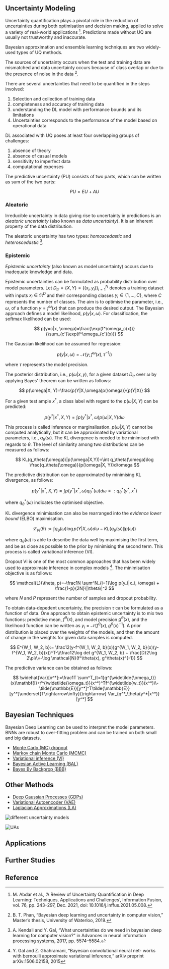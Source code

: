 ## Uncertainty Modeling

Uncertainty quantification plays a pivotal role in the reduction of uncertainties during both optimisation and decision making, applied to solve a variety of real-world applications [^1]. Predictions made without UQ are usually not trustworthy and inaccurate.

Bayesian approximation and ensemble learning techniques are two widely-used types of UQ methods.

The sources of uncertainty occurs when the test and training data are mismatched and data uncertainty occurs because of class overlap or due to the presence of noise in the data [^2].

There are several uncertainties that need to be quantified in the steps involved:
 1. Selection and collection of training data
 2. completeness and accuracy of training data
 3. understanding the DL model with performance bounds and its limitations
 4. Uncertainties corresponds to the performance of the model based on operational data

DL associated with UQ poses at least four overlapping groups of challenges:
 1. absence of theory
 2. absence of casual models
 3. sensitivity to imperfect data
 4. computational expenses
 
The predictive uncertainty (PU) consists of two parts, which can be written as sum of the two parts:

$$
PU = EU+AU
$$

### Aleatoric

Irreducible uncertainty in data giving rise to uncertainty in predictions is an *aleatoric uncertainty* (also known as *data uncertainty*). It is an inherent property of the data distribution.

The aleatoric uncertainty has two types: *homoscedastic* and *heteroscedastic* [^3].

### Epistemic

*Epistemic uncertainty* (also known as model uncertainty) occurs due to inadequate knowledge and data. 

Epistemic uncertainties can be formulated as probability distribution over model parameters. Let $D_{tr}=\{X,Y\}=\{(x_i, y_i)\}^N_{i=1}$ denotes a training dataset with inputs $x_i \in \mathfrak{R}^D$ and their corresponding classes $y_i \in \{1, \dots, C\}$, where $C$ represents the number of classes. The aim is to optimise the parameter, i.e., $\omega$, of a function $y =f^\omega(x)$ that can produce the desired output. The Bayesian approach defines a model likelihood, $p(y|x, \omega)$. For classification, the softmax likelihood can be used:

$$
p(y=c|x, \omega)=\frac{\exp(f^\omega_c(x))}{\sum_{c'}\exp(f^\omega_{c'}(x))}
$$

The Gaussian likelihood can be assumed for regression:

$$
p(y|x, \omega)=\mathcal{N}(y;f^\omega(x), \tau^{-1}I)
$$

where $\tau$ represents the model precision.

The posterior distribution, i.e., $p(\omega|x, y)$, for a given dataset $D_{tr}$ over $\omega$ by applying Bayes' theorem can be written as follows:

$$
p(\omega|X, Y)=\frac{p(Y|X,\omega)p(\omega)}{p(Y|X)}
$$

For a given test ample $x^*$, a class label with regard to the $p(\omega|X, Y)$ can be predicted:

$$
p(y^*|x^*, X, Y)=\int p(y^*|x^*,\omega)p(\omega|X, Y)d\omega
$$

This process is called inference or marginalisation. $p(\omega|X, Y)$ cannot be computed analytically, but it can be approximated by variational parameters, i.e., $q_\theta(\omega)$. The KL divergence is needed to be minimised with regards to $\theta$. The level of similarity among two distributions can be measured as follows:

$$
KL(q_\theta(\omega)\|p(\omega|X,Y))=\int q_\theta(\omega)\log \frac{q_\theta(\omega)}{p(\omega|X, Y)}d\omega
$$

The predictive distribution can be approximated by minimising KL divergence, as follows:

$$
p(y^*|x^*, X, Y)\approx \int p(y^*|x^*, \omega)q^*_\theta(\omega)d\omega =: q^*_\theta(y^*, x^*)
$$

where $q^*_\theta(\omega)$ indicates the optimised objective.

KL divergence minimisation can also be rearranged into the *evidence lower bound* (ELBO) maximisation.

$$
\mathcal{L}_{VI}(\theta):=\int q_\theta(\omega) \log p(Y|X, \omega)d\omega - KL(q_\theta(\omega)\|p(\omega))
$$

where $q_\theta(\omega)$ is able to describe the data well by maximising the first term, and be as close as possible to the prior by minimising the second term. This process is called variational inference (VI).

Dropout VI is one of the most common approaches that has been widely used to approximate inference in complex models [^4]. The minimisation objective is as follows:

$$
\mathcal{L}(\theta, p)=-\frac1N \sum^N_{i=1}\log p(y_i|x_i, \omega) + \frac{1-p}{2N}\|\theta\|^2
$$

where $N$ and $P$ represent the number of samples and dropout probability.

To obtain data-depedent uncertainty, the precision $\tau$ can be formulated as a function of data. One approach to obtain epistemic uncertainty is to mix two functions: predictive mean, $f^\theta(x)$, and model precision $g^\theta(x)$, and the likelihood function can be written as $y_i=\mathcal{N}(f^\theta(x), g^\theta(x)^{-1})$. A prior distribution is placed over the weights of the models, and then the amount of change in the weights for given data samples is computed.

$$
E^{W_1, W_2, b}:=
\frac12(y-f^{W_1, W_2, b}(x))g^{W_1, W_2, b}(x)(y-f^{W_1, W_2, b}(x))^T-\\\frac12\log det  g^{W_1, W_2, b} + \frac{D}2\log 2\pi\\=-\log \mathcal{N}(f^\theta(x), g^\theta(x)^{-1})
$$

The predictive variance can be obtained as follows:

$$
\widehat{Var}[x^*]:=\frac1T \sum^T_{t=1}g^{\widetilde{\omega_t}}(x)\mathbf{I}+f^{\widetilde{\omega_t}}(x^*)^Tf^{\widetilde{w_t}}(x^*)\\-\tilde{\mathbb{E}}[y^*]^T\tilde{\mathbb{E}}[y^*]\underset{T\rightarrow\infty}{\rightarrow} Var_{q^*_\theta(y^*|x^*)}[y^*]
$$

## Bayesian Techniques

Bayesian Deep Learning can be used to interpret the model parameters. BNNs are robust to over-fitting problem and can be trained on both small and big datasets.

- [Monte Carlo (MC) dropout ](Uncertainty/Methods/MCD)
- [Markov chain Monte Carlo (MCMC)](Uncertainty/Methods/MCMC)
- [Variational inference (VI)](Uncertainty/Methods/VI)
- [Bayesian Active Learning (BAL)](Uncertainty/Methods/BAL)
- [Bayes By Backprop (BBB)](Uncertainty/Methods/BBB)

## Other Methods
- [Deep Gaussian Processes (GDPs)](Uncertainty/GDPs)
- [Variational Autoencoder (VAE)](Uncertainty/Methods/VAE)
- [Laplacian Approximations (LA)](Uncertainty/Methods/LA)



![different uncertainty models](../../_media/diff_uncertainty_models.png)

![UAs](../../_media/UAs.png)

## Applications 

## Further Studies

## Reference

[^1]: M. Abdar et al., ‘A Review of Uncertainty Quantification in Deep Learning: Techniques, Applications and Challenges’, Information Fusion, vol. 76, pp. 243–297, Dec. 2021, doi: 10.1016/j.inffus.2021.05.008.

[^2]: B. T. Phan, “Bayesian deep learning and uncertainty in computer vision,” Master’s thesis, University of Waterloo, 2019.

[^3]: A. Kendall and Y. Gal, “What uncertainties do we need in bayesian deep learning for computer vision?” in Advances in neural information processing systems, 2017, pp. 5574–5584.

[^4]: Y. Gal and Z. Ghahramani, “Bayesian convolutional neural net- works with bernoulli approximate variational inference,” arXiv preprint arXiv:1506.02158, 2015
